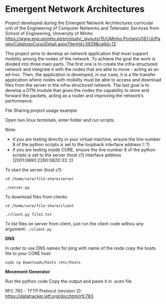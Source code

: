 # Emergent Network Architectures

Project developed during the Emergent Network Architectures curricular unit of the Engineering of Computer Networks and Telematic Services from School of Engineering, University of Minho https://www.eng.uminho.pt/en/study/_layouts/15/UMinho.PortaisUOEI.UI/Pages/CatalogoCursoDetail.aspx?itemId=3929&catId=12

This project aims to develop an network application that must support mobility among the nodes of the network. To achieve the goal the work is divided into three main parts. The first one is to create the infra-structured network and integrate it with the nodes that are able to move - acting as an ad-hoc. Then, the application is developed, in our case, it is a file transfer application where nodes with mobility must be able to access and download files from the server in the infra-structured network. The last goal is to develop a DTN module that gives the nodes the capability to store and forward the packets, acting as a router and improving the network’s
performance.


File Sharing project usage example 

Open two linux terminals, enter folder and run scripts

Note: 
 * if you are testing directly in your virtual machine, ensure the line number 8 of the python scripts is set to the loopback interface address (::1)
 * if you are testing inside CORE, ensure the line number 8 of the python scripts is set to the server (host c1) interface address (2001:0690:2280:0820:33::2)


To start the server (host c1):

```cd /home/core/file-share/server```

```./server.py```

To download files from clients:

```cd /home/core/file-share/client```

```./client.py file1.txt```

To list files on server from client, just run the client code withou any argument:
```./client.py```


**DNS**

In order to use DNS names for ping with name of the node copy the hosts file to your CORE host:

```sudo cp Downloads/hosts /etc/hosts```

**Movement Generator**

Run the python code
Copy the output and paste it in .scen file

RFC 783 - TFTP Protocol (revision 2): 
https://datatracker.ietf.org/doc/html/rfc783
